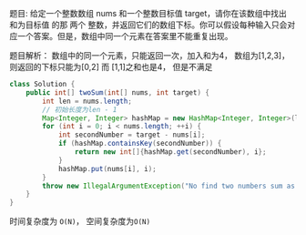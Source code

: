 题目:
给定一个整数数组 nums 和一个整数目标值 target，请你在该数组中找出 和为目标值 的那 两个 整数，并返回它们的数组下标。你可以假设每种输入只会对应一个答案。但是，数组中同一个元素在答案里不能重复出现。

题目解析：
数组中的同一个元素，只能返回一次，加入和为4， 数组为[1,2,3]， 则返回的下标只能为[0,2] 而 [1,1]之和也是4， 但是不满足

```java
class Solution {
    public int[] twoSum(int[] nums, int target) {
        int len = nums.length;
        // 初始长度为len - 1
        Map<Integer, Integer> hashMap = new HashMap<Integer, Integer>(len -1);
        for (int i = 0; i < nums.length; ++i) {
            int secondNumber = target - nums[i];
            if (hashMap.containsKey(secondNumber)) {
                return new int[]{hashMap.get(secondNumber), i};
            }
            hashMap.put(nums[i], i);
        }
        throw new IllegalArgumentException("No find two numbers sum as target");
    }
}
```
时间复杂度为 `O(N)`， 空间复杂度为`O(N)`
